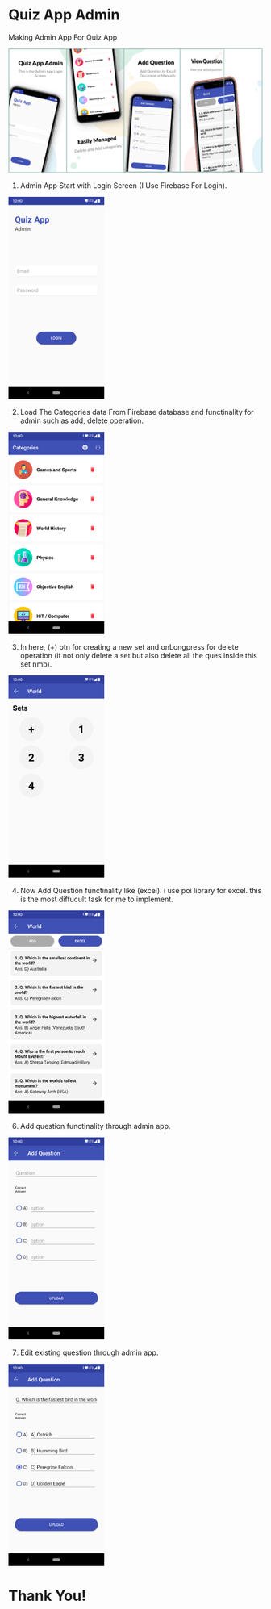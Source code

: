 # Quiz App Admin
Making Admin App For Quiz App



<img src="Images/O15TeHCfzIQ9_1024_500.png"/>

1) Admin App Start with Login Screen (I Use Firebase For Login).

<img src="Images/device-2020-09-02-194914.png" width="190"/>

2) Load The Categories data From Firebase database and functinality for admin such as add, delete operation.

<img src="Images/device-2020-09-02-195029.png" width="190"/>

3) In here, (+) btn for creating a new set and onLongpress for delete operation (it not only delete a set but also delete all the ques inside this set nmb).

<img src="Images/device-2020-09-02-195054.png" width="190"/>

4) Now Add Question functinality like (excel). i use poi library for excel. this is the most diffucult task for me to implement. 

<img src="Images/device-2020-09-02-195105.png" width="190"/>

6) Add question functinality through admin app.

<img src="Images/device-2020-09-02-195116.png" width="190"/>

7) Edit existing question through admin app.

<img src="Images/device-2020-09-02-195129.png" width="190"/>



# Thank You!

